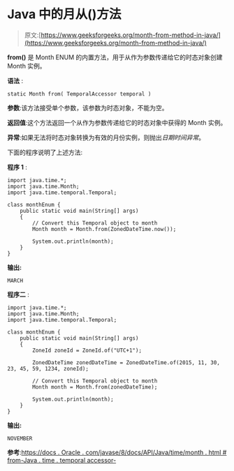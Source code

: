 # Java 中的月从()方法

> 原文:[https://www.geeksforgeeks.org/month-from-method-in-java/](https://www.geeksforgeeks.org/month-from-method-in-java/)

**from()** 是 Month ENUM 的内置方法，用于从作为参数传递给它的时态对象创建 Month 实例。

**语法** :

```
static Month from( TemporalAccessor temporal )

```

**参数**:该方法接受单个参数，该参数为时态对象，不能为空。

**返回值**:这个方法返回一个从作为参数传递给它的时态对象中获得的 Month 实例。

**异常**:如果无法将时态对象转换为有效的月份实例，则抛出*日期时间异常*。

下面的程序说明了上述方法:

**程序 1** :

```
import java.time.*;
import java.time.Month;
import java.time.temporal.Temporal;

class monthEnum {
    public static void main(String[] args)
    {
        // Convert this Temporal object to month
        Month month = Month.from(ZonedDateTime.now());

        System.out.println(month);
    }
}
```

**输出:**

```
MARCH

```

**程序二** :

```
import java.time.*;
import java.time.Month;
import java.time.temporal.Temporal;

class monthEnum {
    public static void main(String[] args)
    {
        ZoneId zoneId = ZoneId.of("UTC+1");

        ZonedDateTime zonedDateTime = ZonedDateTime.of(2015, 11, 30, 23, 45, 59, 1234, zoneId);

        // Convert this Temporal object to month
        Month month = Month.from(zonedDateTime);

        System.out.println(month);
    }
}
```

**输出:**

```
NOVEMBER

```

**参考**:[https://docs . Oracle . com/javase/8/docs/API/Java/time/month . html # from-Java . time . temporal accessor-](https://docs.oracle.com/javase/8/docs/api/java/time/Month.html#from-java.time.temporal.TemporalAccessor-)